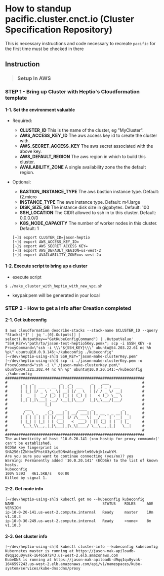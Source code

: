# How to standup pacific.cluster.cnct.io (Cluster Specification Repository)

This is necessary instructions and code necessary to recreate `pacific` for the first time must be checked in there

## **Instruction**

> ### Setup In AWS

### **STEP 1 - Bring up Cluster with Heptio's Cloudformation template**

#### 1-1. Set the environment valuable
- Required:
  - **CLUSTER_ID** This is the name of the cluster, eg "MyCluster".
  - **AWS_ACCESS_KEY_ID** The aws access key id to create the cluster with.
  - **AWS_SECRET_ACCESS_KEY** The aws secret associated with the above key.
  - **AWS_DEFAULT_REGION** The aws region in which to build this cluster.
  - **AVAILABILITY_ZONE** A single availability zone the the default region.

- Optional:
  - **BASTION_INSTANCE_TYPE** The aws bastion instance type. Default: t2.micro
  - **INSTANCE_TYPE** The aws instance type. Default: m4.large
  - **DISK_SIZE_GB** The instance disk size in gigabytes. Default: 100
  - **SSH_LOCATION** The CIDR allowed to ssh in to this cluster. Default: 0.0.0.0/0
  - **K8S_NODE_CAPACITY** The number of worker nodes in this cluster. Default: 1
  
  ```
  [~]$ export CLUSTER_ID=jason-heptio
  [~]$ export AWS_ACCESS_KEY_ID=
  [~]$ export AWS_SECRET_ACCESS_KEY=
  [~]$ export AWS_DEFAULT_REGION=us-west-2
  [~]$ export AVAILABILITY_ZONE=us-west-2a
  ```

#### 1-2. Execute script to bring up a cluster
- execute script
```
$ ./make_cluster_with_heptio_with_new_vpc.sh
```

- keypair.pem will be generated in your local

### **STEP 2 - How to get a info after Creation completed**
#### 2-1. Get kubeconfig
```
$ aws cloudformation describe-stacks --stack-name $CLUSTER_ID --query "Stacks[*]" | jq '.[0].Outputs[] | select(.OutputKey=="GetKubeConfigCommand") | .OutputValue'
"SSH_KEY=\"path/to/jason-test-heptio5Key.pem\"; scp -i $SSH_KEY -o ProxyCommand=\"ssh -i \\\"${SSH_KEY}\\\" ubuntu@54.203.22.61 nc %h %p\" ubuntu@10.0.9.146:~/kubeconfig ./kubeconfig"
[~/dev/heptio-using-sh]$ SSH_KEY="jason-make-clusterKey.pem"
[~/dev/heptio-using-sh]$ scp -i ./jason-make-clusterKey.pem -o ProxyCommand="ssh -i \"./jason-make-clusterKey.pem\" ubuntu@34.221.202.44 nc %h %p" ubuntu@10.0.20.141:~/kubeconfig ./kubeconfig
###############################################################
#       _   _            _   _         _    ___               #
#      | | | | ___ _ __ | |_(_) ___   | | _( _ ) ___          #
#      | |_| |/ _ \ '_ \| __| |/ _ \  | |/ / _ \/ __|         #
#      |  _  |  __/ |_) | |_| | (_) | |   < (_) \__ \         #
#      |_| |_|\___| .__/ \__|_|\___/  |_|\_\___/|___/         #
#                 |_|                                         #
#        ___        _      _     ____  _             _        #
#       / _ \ _   _(_) ___| | __/ ___|| |_ __ _ _ __| |_      #
#      | | | | | | | |/ __| |/ /\___ \| __/ _` | '__| __|     #
#      | |_| | |_| | | (__|   <  ___) | || (_| | |  | |_      #
#       \__\_\\__,_|_|\___|_|\_\|____/ \__\__,_|_|   \__|     #
#                                                             #
###############################################################
The authenticity of host '10.0.20.141 (<no hostip for proxy command>)' can't be established.
ECDSA key fingerprint is SHA256:IZkhbc5PhstO3yKic5DNvA6cgjbHrlm90vbjk1cwbYM.
Are you sure you want to continue connecting (yes/no)? yes
Warning: Permanently added '10.0.20.141' (ECDSA) to the list of known hosts.
kubeconfig                                                                                                                                                                    100% 5393   461.5KB/s   00:00
Killed by signal 1.
```

#### 2-2. Get node info
```
[~/dev/heptio-using-sh]$ kubectl get no --kubeconfig kubeconfig
NAME                                        STATUS    ROLES     AGE       VERSION
ip-10-0-20-141.us-west-2.compute.internal   Ready     master    10m       v1.10.3
ip-10-0-30-249.us-west-2.compute.internal   Ready     <none>    8m        v1.10.3
```

#### 2-3. Get cluster info
```
[~/dev/heptio-using-sh]$ kubectl cluster-info --kubeconfig kubeconfig
Kubernetes master is running at https://jason-mak-apiloadb-d9qq1qu0yvak-1646597243.us-west-2.elb.amazonaws.com
KubeDNS is running at https://jason-mak-apiloadb-d9qq1qu0yvak-1646597243.us-west-2.elb.amazonaws.com/api/v1/namespaces/kube-system/services/kube-dns:dns/proxy
```
